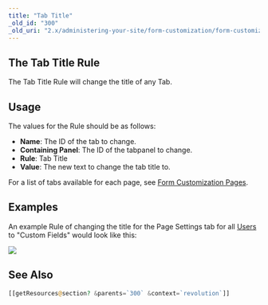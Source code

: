 ```yaml
---
title: "Tab Title"
_old_id: "300"
_old_uri: "2.x/administering-your-site/form-customization/form-customization-rules/tab-title"
---
```


## The Tab Title Rule

The Tab Title Rule will change the title of any Tab.

## Usage

The values for the Rule should be as follows:

- **Name**: The ID of the tab to change.
- **Containing Panel**: The ID of the tabpanel to change.
- **Rule**: Tab Title
- **Value**: The new text to change the tab title to.

For a list of tabs available for each page, see [Form Customization Pages](display/revolution20/Form+Customization+Pages "Form Customization Pages").

## Examples

An example Rule of changing the title for the Page Settings tab for all [Users](display/revolution20/Users "Users") to "Custom Fields" would look like this:

![](download/attachments/18678095/fc-tabTitle.png?version=1&modificationDate=1280153333000)

## <a name="TabTitle-SeeAlso"></a>See Also

``` php 
[[getResources@section? &parents=`300` &context=`revolution`]]
```